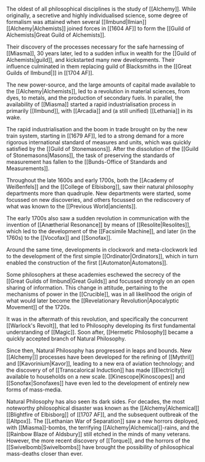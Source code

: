 The oldest of all philosophical disciplines is the study of [[Alchemy]]. While originally, a secretive and highly individualised science, some degree of formalism was attained when several [[Ilmbund|Ilmian]] [[Alchemy|Alchemists]] joined forces in [[1604 AF]] to form the [[Guild of Alchemists|Great Guild of Alchemists]]. 

Their discovery of the processes necessary for the safe harnessing of [[Miasma]], 30 years later, led to a sudden influx in wealth for the [[Guild of Alchemists|guild]], and kickstarted many new developments. Their influence culminated in them replacing guild of Blacksmiths in the [[Great Guilds of Ilmbund|]] in [[1704 AF]].

The new power-source, and the large amounts of capital made available to the [[Alchemy|Alchemists]], led to a revolution in material sciences, from dyes, to metals, and the production of secondary fuels. In parallel, the availability of [[Miasma]] started a rapid industrialisation process in primarily [[Ilmbund]], with [[Arcadia]] and (a still unified) [[Lethania]] in its wake.

The rapid industrialisation and the boom in trade brought on by  the new train system, starting in [[1679 AF]], led to a strong demand for a more rigorous international standard of measures and units, which was quickly satisfied by the [[Guild of Stonemasons]]. After the dissolution of the [[Guild of Stonemasons|Masons]], the task of preserving the standards of measurement has fallen to the [[Bunds-Office of Standards and Measurements]].

Throughout the late 1600s and early 1700s, both the [[Academy of Weißenfels]] and the [[College of Elbisborg]], saw their natural philosophy departments more than quadruple. New departments were started, some focussed on new discoveries, and others focussed on the rediscovery of what was known to the [[Previous World|ancients]].

The early 1700s also saw a sudden revolution in communication with the invention of [[Anætherial Resonance]] by means of [[Resolite|Resolites]], which led to the development of the [[Facsimile Machine]], and later (in the 1760s) to the [[Vocofax]] and [[Sonofax]]. 

Around the same time, developments in clockwork and meta-clockwork led to the development of the first simple [[Ordinator|Ordinators]], which in turn enabled the construction of the first [[Automaton|Automatons]]. 

Some philosophers at these academies eschewed the secrecy of the [[Great Guilds of Ilmbund|Great Guilds]] and focussed strongly on an open sharing of information. This change in attitude, pertaining to the mechanisms of power in the [[Crucible]], was in all likelihood the origin of what would later become the [[Revelationary Revolution|Apocalyptic Movement]] of the 1720s. 

It was in the aftermath of this revolution, and specifically the concurrent [[Warlock's Revolt]], that led to Philosophy developing its first fundamental understanding of [[Magic]]. Soon after, [[Hermetic Philosophy]] became a quickly accepted branch of Natural Philosophy. 

Since then, Natural Philosophy has progressed in leaps and bounds. New [[Alchemy|]] processes have been developed for the refining of [[Mythril]] and [[Kavorinium|Kavor]], leading to a new era of aviation technology; and the discovery of of [[Transcalorical Induction]] has made [[Electricity]] available to households on a new scale. [[Kinescope|Kinoscopes]] and [[Sonofax|Sonofaxes]] have even led to the development of entirely new forms of mass-media.

Natural Philosophy has also seen its dark sides. For decades, the most noteworthy philosophical disaster was known as the [[Alchemy|Alchemical]] [[Blightfire of Elbisborg]] of [[1707 AF]], and the subsequent outbreak of the [[Altpox]]. The [[Lethanian War of Separation]] saw a new horrors deployed, with [[Miasma]]-bombs, the terrifying [[Alchemy|Alchemical]]-rains, and the [[Rainbow Blaze of Aldsbury]] still etched in the minds of many veterans. However, the more recent discovery of [[Torque]], and the horrors of the [[Swivelbomb|Swivelbombs]] have brought the possibility of philosophical mass-deaths closer than ever.
